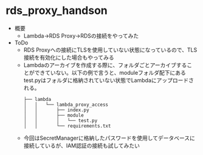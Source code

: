 # rds_proxy_handson

- 概要
    - Lambda→RDS Proxy→RDSの接続をやってみた
- ToDo
    - RDS Proxyへの接続にTLSを使用していない状態になっているので、TLS接続を有効化にした場合もやってみる
    - Lambdaのアーカイブを作成する際に、フォルダごとアーカイブすることができていない。以下の例で言うと、moduleフォルダ配下にあるtest.pyはフォルダに格納されていない状態でLambdaにアップロードされる。
        ```
        ├── lambda
        │   │   └── lambda_proxy_access
        │   │       ├── index.py
        │   │       ├── module
        │   │       │   └── test.py
        │   │       └── requirements.txt
        ```
    - 今回はSecretManagerに格納したパスワードを使用してデータベースに接続しているが、IAM認証の接続も試してみたい